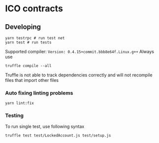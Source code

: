 # ICO contracts

## Developing
```
yarn testrpc # run test net
yarn test # run tests
```
Supported compiler: `Version: 0.4.15+commit.bbb8e64f.Linux.g++`
Always use
```
truffle compile --all
```
Truffle is not able to track dependencies correctly and will not recompile files that import other files

### Auto fixing linting problems
```
yarn lint:fix
```

### Testing
To run single test, use following syntax
```
truffle test test/LockedAccount.js test/setup.js
```
